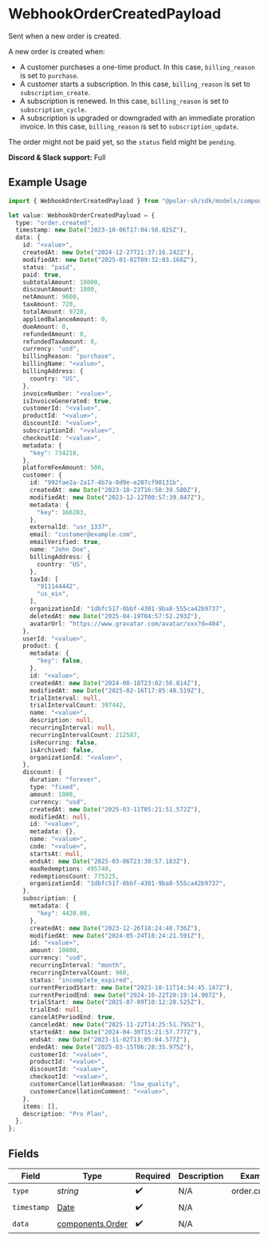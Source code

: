 # WebhookOrderCreatedPayload

Sent when a new order is created.

A new order is created when:

* A customer purchases a one-time product. In this case, `billing_reason` is set to `purchase`.
* A customer starts a subscription. In this case, `billing_reason` is set to `subscription_create`.
* A subscription is renewed. In this case, `billing_reason` is set to `subscription_cycle`.
* A subscription is upgraded or downgraded with an immediate proration invoice. In this case, `billing_reason` is set to `subscription_update`.

<Warning>The order might not be paid yet, so the `status` field might be `pending`.</Warning>

**Discord & Slack support:** Full

## Example Usage

```typescript
import { WebhookOrderCreatedPayload } from "@polar-sh/sdk/models/components/webhookordercreatedpayload.js";

let value: WebhookOrderCreatedPayload = {
  type: "order.created",
  timestamp: new Date("2023-10-06T17:04:58.025Z"),
  data: {
    id: "<value>",
    createdAt: new Date("2024-12-27T21:37:16.242Z"),
    modifiedAt: new Date("2025-01-02T09:32:03.168Z"),
    status: "paid",
    paid: true,
    subtotalAmount: 10000,
    discountAmount: 1000,
    netAmount: 9000,
    taxAmount: 720,
    totalAmount: 9720,
    appliedBalanceAmount: 0,
    dueAmount: 0,
    refundedAmount: 0,
    refundedTaxAmount: 0,
    currency: "usd",
    billingReason: "purchase",
    billingName: "<value>",
    billingAddress: {
      country: "US",
    },
    invoiceNumber: "<value>",
    isInvoiceGenerated: true,
    customerId: "<value>",
    productId: "<value>",
    discountId: "<value>",
    subscriptionId: "<value>",
    checkoutId: "<value>",
    metadata: {
      "key": 734218,
    },
    platformFeeAmount: 500,
    customer: {
      id: "992fae2a-2a17-4b7a-8d9e-e287cf90131b",
      createdAt: new Date("2023-10-23T16:50:39.580Z"),
      modifiedAt: new Date("2023-12-12T00:57:39.847Z"),
      metadata: {
        "key": 166283,
      },
      externalId: "usr_1337",
      email: "customer@example.com",
      emailVerified: true,
      name: "John Doe",
      billingAddress: {
        country: "US",
      },
      taxId: [
        "911144442",
        "us_ein",
      ],
      organizationId: "1dbfc517-0bbf-4301-9ba8-555ca42b9737",
      deletedAt: new Date("2025-04-19T04:57:52.293Z"),
      avatarUrl: "https://www.gravatar.com/avatar/xxx?d=404",
    },
    userId: "<value>",
    product: {
      metadata: {
        "key": false,
      },
      id: "<value>",
      createdAt: new Date("2024-08-18T23:02:56.814Z"),
      modifiedAt: new Date("2025-02-16T17:05:48.519Z"),
      trialInterval: null,
      trialIntervalCount: 397442,
      name: "<value>",
      description: null,
      recurringInterval: null,
      recurringIntervalCount: 212587,
      isRecurring: false,
      isArchived: false,
      organizationId: "<value>",
    },
    discount: {
      duration: "forever",
      type: "fixed",
      amount: 1000,
      currency: "usd",
      createdAt: new Date("2025-03-11T05:21:51.572Z"),
      modifiedAt: null,
      id: "<value>",
      metadata: {},
      name: "<value>",
      code: "<value>",
      startsAt: null,
      endsAt: new Date("2025-03-06T23:30:57.183Z"),
      maxRedemptions: 495740,
      redemptionsCount: 775225,
      organizationId: "1dbfc517-0bbf-4301-9ba8-555ca42b9737",
    },
    subscription: {
      metadata: {
        "key": 4420.08,
      },
      createdAt: new Date("2023-12-26T18:24:48.736Z"),
      modifiedAt: new Date("2024-05-24T18:24:21.591Z"),
      id: "<value>",
      amount: 10000,
      currency: "usd",
      recurringInterval: "month",
      recurringIntervalCount: 960,
      status: "incomplete_expired",
      currentPeriodStart: new Date("2023-10-11T14:34:45.147Z"),
      currentPeriodEnd: new Date("2024-10-22T20:19:14.907Z"),
      trialStart: new Date("2025-07-09T10:12:20.525Z"),
      trialEnd: null,
      cancelAtPeriodEnd: true,
      canceledAt: new Date("2025-11-22T14:25:51.795Z"),
      startedAt: new Date("2024-04-30T15:21:57.777Z"),
      endsAt: new Date("2023-11-02T13:05:04.577Z"),
      endedAt: new Date("2025-03-15T06:28:35.975Z"),
      customerId: "<value>",
      productId: "<value>",
      discountId: "<value>",
      checkoutId: "<value>",
      customerCancellationReason: "low_quality",
      customerCancellationComment: "<value>",
    },
    items: [],
    description: "Pro Plan",
  },
};
```

## Fields

| Field                                                                                         | Type                                                                                          | Required                                                                                      | Description                                                                                   | Example                                                                                       |
| --------------------------------------------------------------------------------------------- | --------------------------------------------------------------------------------------------- | --------------------------------------------------------------------------------------------- | --------------------------------------------------------------------------------------------- | --------------------------------------------------------------------------------------------- |
| `type`                                                                                        | *string*                                                                                      | :heavy_check_mark:                                                                            | N/A                                                                                           | order.created                                                                                 |
| `timestamp`                                                                                   | [Date](https://developer.mozilla.org/en-US/docs/Web/JavaScript/Reference/Global_Objects/Date) | :heavy_check_mark:                                                                            | N/A                                                                                           |                                                                                               |
| `data`                                                                                        | [components.Order](../../models/components/order.md)                                          | :heavy_check_mark:                                                                            | N/A                                                                                           |                                                                                               |
